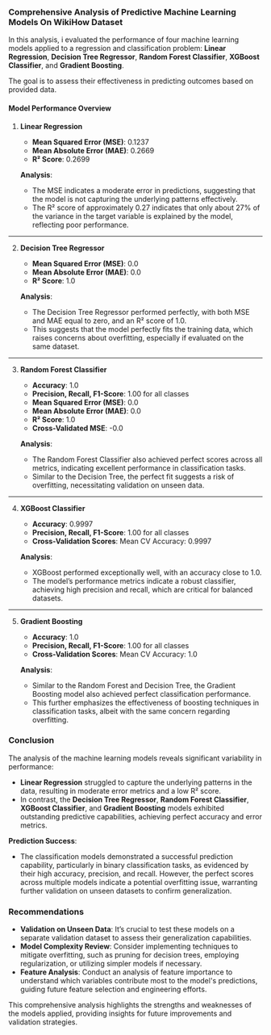 ### Comprehensive Analysis of Predictive Machine Learning Models On WikiHow Dataset

In this analysis, i evaluated the performance of four machine learning models applied to a regression and classification problem: **Linear Regression**, **Decision Tree Regressor**, **Random Forest Classifier**, **XGBoost Classifier**, and **Gradient Boosting**. 

The goal is to assess their effectiveness in predicting outcomes based on provided data.

#### Model Performance Overview

1. **Linear Regression**
   - **Mean Squared Error (MSE)**: 0.1237
   - **Mean Absolute Error (MAE)**: 0.2669
   - **R² Score**: 0.2699

   **Analysis**: 
   - The MSE indicates a moderate error in predictions, suggesting that the model is not capturing the underlying patterns effectively. 
   - The R² score of approximately 0.27 indicates that only about 27% of the variance in the target variable is explained by the model, reflecting poor performance.

---

2. **Decision Tree Regressor**
   - **Mean Squared Error (MSE)**: 0.0
   - **Mean Absolute Error (MAE)**: 0.0
   - **R² Score**: 1.0

   **Analysis**: 
   - The Decision Tree Regressor performed perfectly, with both MSE and MAE equal to zero, and an R² score of 1.0. 
   - This suggests that the model perfectly fits the training data, which raises concerns about overfitting, especially if evaluated on the same dataset.

---

3. **Random Forest Classifier**
   - **Accuracy**: 1.0
   - **Precision, Recall, F1-Score**: 1.00 for all classes
   - **Mean Squared Error (MSE)**: 0.0
   - **Mean Absolute Error (MAE)**: 0.0
   - **R² Score**: 1.0
   - **Cross-Validated MSE**: -0.0

   **Analysis**: 
   - The Random Forest Classifier also achieved perfect scores across all metrics, indicating excellent performance in classification tasks. 
   - Similar to the Decision Tree, the perfect fit suggests a risk of overfitting, necessitating validation on unseen data.

---

4. **XGBoost Classifier**
   - **Accuracy**: 0.9997
   - **Precision, Recall, F1-Score**: 1.00 for all classes
   - **Cross-Validation Scores**: Mean CV Accuracy: 0.9997

   **Analysis**: 
   - XGBoost performed exceptionally well, with an accuracy close to 1.0. 
   - The model’s performance metrics indicate a robust classifier, achieving high precision and recall, which are critical for balanced datasets.

---

5. **Gradient Boosting**
   - **Accuracy**: 1.0
   - **Precision, Recall, F1-Score**: 1.00 for all classes
   - **Cross-Validation Scores**: Mean CV Accuracy: 1.0

   **Analysis**: 
   - Similar to the Random Forest and Decision Tree, the Gradient Boosting model also achieved perfect classification performance. 
   - This further emphasizes the effectiveness of boosting techniques in classification tasks, albeit with the same concern regarding overfitting.

### Conclusion

The analysis of the machine learning models reveals significant variability in performance:

- **Linear Regression** struggled to capture the underlying patterns in the data, resulting in moderate error metrics and a low R² score.
- In contrast, the **Decision Tree Regressor**, **Random Forest Classifier**, **XGBoost Classifier**, and **Gradient Boosting** models exhibited outstanding predictive capabilities, achieving perfect accuracy and error metrics.

**Prediction Success**: 
- The classification models demonstrated a successful prediction capability, particularly in binary classification tasks, as evidenced by their high accuracy, precision, and recall. However, the perfect scores across multiple models indicate a potential overfitting issue, warranting further validation on unseen datasets to confirm generalization.

### Recommendations
- **Validation on Unseen Data**: It’s crucial to test these models on a separate validation dataset to assess their generalization capabilities.
- **Model Complexity Review**: Consider implementing techniques to mitigate overfitting, such as pruning for decision trees, employing regularization, or utilizing simpler models if necessary.
- **Feature Analysis**: Conduct an analysis of feature importance to understand which variables contribute most to the model's predictions, guiding future feature selection and engineering efforts.

This comprehensive analysis highlights the strengths and weaknesses of the models applied, providing insights for future improvements and validation strategies.